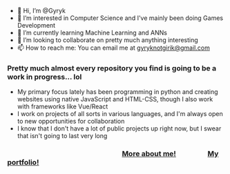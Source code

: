 - 👋 Hi, I’m @Gyryk
- 👀 I’m interested in Computer Science and I've mainly been doing Games Development
- 🌱 I’m currently learning Machine Learning and ANNs
- 💞️ I’m looking to collaborate on pretty much anything interesting
- 📫 How to reach me: You can email me at gyryknotgirik@gmail.com

### Pretty much almost every repository you find is going to be a work in progress... lol <br>
- My primary focus lately has been programming in python and creating websites using native JavaScript and HTML-CSS, though I also work with frameworks like Vue/React <br>
- I work on projects of all sorts in various languages, and I'm always open to new opportunities for collaboration <br>
- I know that I don't have a lot of public projects up right now, but I swear that isn't going to last very long <br>

### &emsp;&emsp;&emsp;&emsp;&emsp;&emsp;&emsp;&emsp;&emsp;&emsp;&emsp;&emsp;&emsp;&emsp;&emsp;&emsp; [More about me!](https://gyryk.github.io/me) &emsp;&emsp;&emsp;&emsp; [My portfolio!](https://gyryk.github.io/projects)
